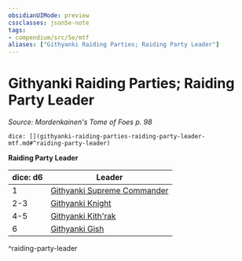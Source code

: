 ```yaml
---
obsidianUIMode: preview
cssclasses: json5e-note
tags:
- compendium/src/5e/mtf
aliases: ["Githyanki Raiding Parties; Raiding Party Leader"]
---
```

# Githyanki Raiding Parties; Raiding Party Leader
*Source: Mordenkainen's Tome of Foes p. 98* 

`dice: [](githyanki-raiding-parties-raiding-party-leader-mtf.md#^raiding-party-leader)`

**Raiding Party Leader**

| dice: d6 | Leader |
|----------|--------|
| 1 | [Githyanki Supreme Commander](b_githyanki-supreme-commander-mpmm.md) |
| 2-3 | [Githyanki Knight](b_githyanki-knight.md) |
| 4-5 | [Githyanki Kith'rak](b_githyanki-kithrak-mpmm.md) |
| 6 | [Githyanki Gish](b_githyanki-gish-mpmm.md) |
^raiding-party-leader
